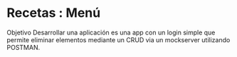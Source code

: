 # Recetas : Menú

Objetivo
Desarrollar una aplicación es una app con un login simple que permite eliminar elementos mediante un CRUD via un mockserver utilizando POSTMAN.



